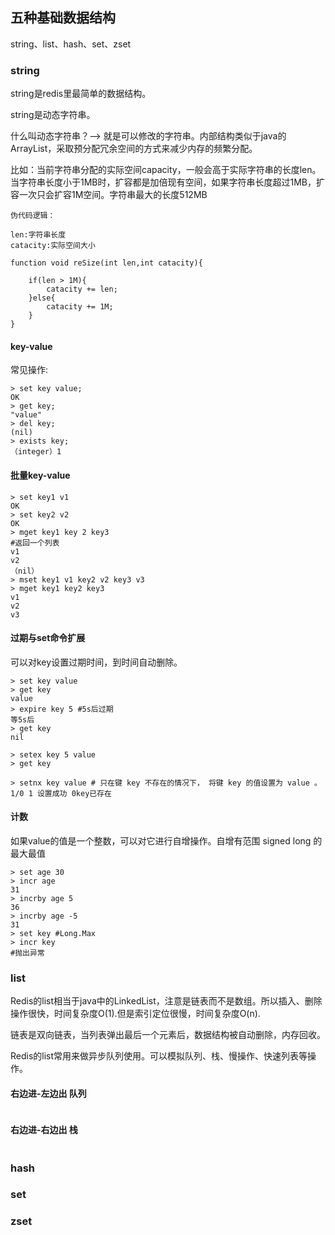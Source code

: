 <!--
author: Justin
head: 
date: 2021-05-23
title: redis基础数据结构
tags: redis
images: http://pingodata.qiniudn.com/cube2.jpg
category: 软件开发
status: publish
summary: 
-->

## 五种基础数据结构

string、list、hash、set、zset


### string

string是redis里最简单的数据结构。

string是动态字符串。

什么叫动态字符串？--> 就是可以修改的字符串。内部结构类似于java的ArrayList，采取预分配冗余空间的方式来减少内存的频繁分配。

比如：当前字符串分配的实际空间capacity，一般会高于实际字符串的长度len。当字符串长度小于1MB时，扩容都是加倍现有空间，如果字符串长度超过1MB，扩容一次只会扩容1M空间。字符串最大的长度512MB

```
伪代码逻辑：

len:字符串长度
catacity:实际空间大小

function void reSize(int len,int catacity){

    if(len > 1M){
        catacity += len;
    }else{
        catacity += 1M;
    }    
}
```

#### key-value

常见操作:

```
> set key value;
OK
> get key;
"value"
> del key;
(nil)
> exists key;
（integer）1
```

#### 批量key-value

```
> set key1 v1
OK
> set key2 v2
OK
> mget key1 key 2 key3
#返回一个列表
v1
v2
（nil）
> mset key1 v1 key2 v2 key3 v3
> mget key1 key2 key3
v1
v2
v3
```

#### 过期与set命令扩展

可以对key设置过期时间，到时间自动删除。
```
> set key value
> get key
value
> expire key 5 #5s后过期
等5s后
> get key
nil

> setex key 5 value
> get key

> setnx key value # 只在键 key 不存在的情况下， 将键 key 的值设置为 value 。
1/0 1 设置成功 0key已存在

```

#### 计数

如果value的值是一个整数，可以对它进行自增操作。自增有范围 signed long 的最大最值

```
> set age 30
> incr age
31
> incrby age 5
36
> incrby age -5
31
> set key #Long.Max
> incr key
#抛出异常
```

### list

Redis的list相当于java中的LinkedList，注意是链表而不是数组。所以插入、删除操作很快，时间复杂度O(1).但是索引定位很慢，时间复杂度O(n).

链表是双向链表，当列表弹出最后一个元素后，数据结构被自动删除，内存回收。

Redis的list常用来做异步队列使用。可以模拟队列、栈、慢操作、快速列表等操作。

#### 右边进-左边出 队列
```

```

#### 右边进-右边出 栈

```
```

#### 

### hash

### set

### zset

